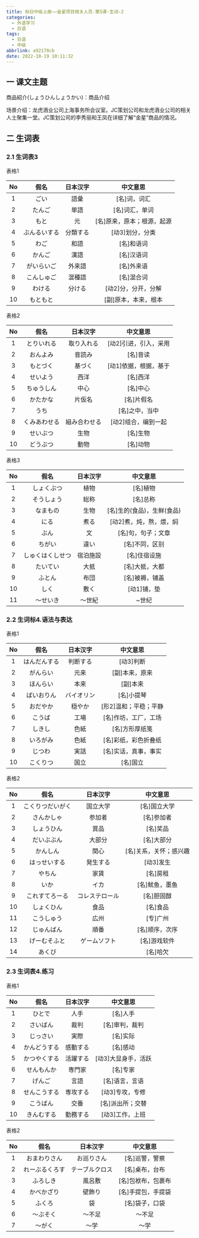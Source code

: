 ```yaml
---
title: 标日中级上册——金星项目相关人员-第5课-生词-2
categories:
  - 外语学习
  - 日语
tags:
  - 日语
  - 中级
abbrlink: a92178cb
date: 2022-10-19 10:11:32
---
```

## 一 课文主题

商品紹介(しょうひんしょうかい)：商品介绍

场景介绍：龙虎酒业公司上海事务所会议室。JC策划公司和龙虎酒业公司的相关人士聚集一堂。JC策划公司的李秀丽和王凤在详细了解“金星”商品的情况。

<!--more-->

## 二 生词表

### 2.1 生词表3

表格1

|  No  |     假名     | 日本汉字 |          中文意思          |
| :--: | :----------: | :------: | :------------------------: |
|  1   |     ごい     |   語彙   |        [名]词，词汇        |
|  2   |    たんご    |   単語   |       [名]词汇，单词       |
|  3   |     もと     |    元    | [名]原来，原本；根源，起源 |
|  4   | ぶんるいする | 分類する |      [动3]划分，分类       |
|  5   |     わご     |   和語   |         [名]和语词         |
|  6   |    かんご    |   漢語   |         [名]汉语词         |
|  7   |  がいらいご  |  外来語  |         [名]外来语         |
|  8   |  こんしゅご  |  混種語  |         [名]混合词         |
|  9   |    わける    |  分ける  |    [动2]分，分开，分解     |
|  10  |   もともと   |          |    [副]原本，本来，根本    |

表格2

|  No  |     假名     |   日本汉字   |       中文意思        |
| :--: | :----------: | :----------: | :-------------------: |
|  1   |  とりいれる  |  取り入れる  | [动2]引进，引入，采用 |
|  2   |   おんよみ   |    音読み    |       [名]音读        |
|  3   |   もとづく   |    基づく    | [动1]依据，根据，基于 |
|  4   |   せいよう   |     西洋     |       [名]西洋        |
|  5   |  ちゅうしん  |     中心     |       [名]中心        |
|  6   |   かたかな   |    片仮名    |      [名]片假名       |
|  7   |     うち     |              |    [名]之中，当中     |
|  8   | くみあわせる | 組み合わせる |  [动2]组合，编到一起  |
|  9   |   せいぶつ   |     生物     |       [名]生物        |
|  10  |   どうぶつ   |     動物     |       [名]动物        |

表格3

|  No  |       假名       | 日本汉字 |          中文意思          |
| :--: | :--------------: | :------: | :------------------------: |
|  1   |    しょくぶつ    |   植物   |          [名]植物          |
|  2   |    そうしょう    |   総称   |          [名]总称          |
|  3   |     なまもの     |   生物   | [名]生的(食品)，生鲜(食品) |
|  4   |       にる       |   煮る   |  [动2]煮，炖，熬，煨，焖   |
|  5   |       ぶん       |    文    |     [名]句，句子；文章     |
|  6   |      ちがい      |   違い   |       [名]不同，区别       |
|  7   | しゅくはくしせつ | 宿泊施設 |        [名]住宿设施        |
|  8   |     たいてい     |   大抵   |       [名]大抵，大都       |
|  9   |      ふとん      |   布団   |       [名]被褥，铺盖       |
|  10  |       しく       |   敷く   |        [动1]铺，垫         |
|  11  |     ～せいき     |  ～世紀  |           ~世纪            |

### 2.2 生词标4.语法与表达

表格1

|  No  |     假名     |  日本汉字  |       中文意思        |
| :--: | :----------: | :--------: | :-------------------: |
|  1   | はんだんする |  判断する  |       [动3]判断       |
|  2   |   がんらい   |    元来    |    [副]本来，原来     |
|  3   |   ほんらい   |    本来    |       [副]本来        |
|  4   |  ばいおりん  | バイオリン |      [名]小提琴       |
|  5   |   おだやか   |   穏やか   | [形2]温和；平稳；平静 |
|  6   |    こうば    |    工場    | [名]作坊，工厂，工场  |
|  7   |    しきし    |    色紙    |    [名]方形厚纸笺     |
|  8   |   いろがみ   |    色紙    | [名]彩纸，彩色折叠纸  |
|  9   |    じつわ    |    実話    | [名]实话，真事，事实  |
|  10  |   こくりつ   |    国立    |       [名]国立        |

表格2

|  No  |       假名       |    日本汉字    |        中文意思        |
| :--: | :--------------: | :------------: | :--------------------: |
|  1   | こくりつだいがく |    国立大学    |      [名]国立大学      |
|  2   |    さんかしゃ    |     参加者     |       [名]参加者       |
|  3   |    しょうひん    |      賞品      |        [名]奖品        |
|  4   |    だいぶぶん    |     大部分     |       [名]大部分       |
|  5   |     かんしん     |      関心      | [名]关系，关怀；感兴趣 |
|  6   |   はっせいする   |    発生する    |       [动3]发生        |
|  7   |      やちん      |      家賃      |        [名]房租        |
|  8   |       いか       |      イカ      |     [名]鱿鱼，墨鱼     |
|  9   |  これすてろーる  | コレステロール |       [名]胆固醇       |
|  10  |    しょくひん    |      食品      |        [名]食品        |
|  11  |    こうしゅう    |      広州      |        [专]广州        |
|  12  |    じゅんばん    |      順番      |     [名]顺序，次序     |
|  13  |   げーむそふと   |  ゲームソフト  |      [名]游戏软件      |
|  14  |      あくび      |                |        [名]哈欠        |

### 2.3 生词表4.练习

表格1

|  No  |     假名     | 日本汉字 |      中文意思       |
| :--: | :----------: | :------: | :-----------------: |
|  1   |    ひとで    |   人手   |      [名]人手       |
|  2   |   さいばん   |   裁判   |   [名]审判，裁判    |
|  3   |   じっさい   |   実際   |      [名]实际       |
|  4   | かんどうする | 感動する |      [名]感动       |
|  5   | かつやくする | 活躍する | [动3]大显身手，活跃 |
|  6   |  せんもんか  |  専門家  |      [名]专家       |
|  7   |    げんご    |   言語   |   [名]语言，言语    |
|  8   | せんこうする | 専攻する |   [动3]专攻，专修   |
|  9   |   こうばん   |   交番   |  [名]派出所；交替   |
|  10  |  きんむする  | 勤務する |   [动3]工作，上班   |

表格2

|  No  |      假名      |    日本汉字    |      中文意思      |
| :--: | :------------: | :------------: | :----------------: |
|  1   |  おまわりさん  |   お巡りさん   |   [名]巡警，警察   |
|  2   | れーぶるくろす | テーブルクロス |   [名]桌布，台布   |
|  3   |    ふろしき    |     風呂敷     | [名]包袱布，包裹布 |
|  4   |   かべかざり   |     壁飾り     | [名]手提包，手提袋 |
|  5   |     ふくろ     |       袋       |   [名]袋子，口袋   |
|  6   |    ～ぶそく    |     ～不足     |       ～不足       |
|  7   |     ～がく     |      ～学      |        ～学        |

